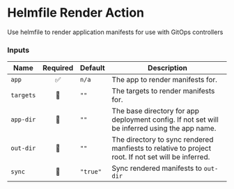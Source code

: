 # Helmfile Render Action

Use helmfile to render application manifests for use with GitOps controllers

### Inputs

| Name      | Required | Default  | Description                                                                                        |
| --------- | :------: | -------- | -------------------------------------------------------------------------------------------------- |
| `app`     |    ✅    | `n/a`    | The app to render manifests for.                                                                   |
| `targets` |    🚫    | `""`     | The targets to render manifests for.                                                               |
| `app-dir` |    🚫    | `""`     | The base directory for app deployment config. If not set will be inferred using the app name.      |
| `out-dir` |    🚫    | `""`     | The directory to sync rendered manfiests to relative to project root. If not set will be inferred. |
| `sync`    |    🚫    | `"true"` | Sync rendered manifests to `out-dir`                                                               |
